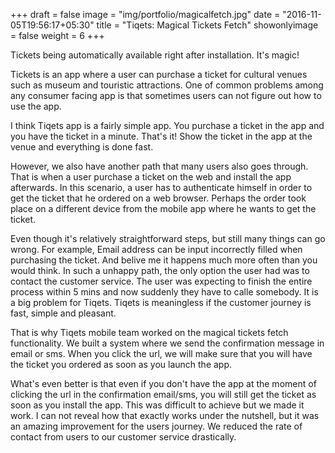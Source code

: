 +++
draft = false
image = "img/portfolio/magicalfetch.jpg"
date = "2016-11-05T19:56:17+05:30"
title = "Tiqets: Magical Tickets Fetch"
showonlyimage = false
weight = 6
+++

Tickets being automatically available right after installation. It's magic!
<!--more-->

Tickets is an app where a user can purchase a ticket for cultural venues such as museum and touristic attractions. One of common problems among any consumer facing app is that sometimes users can not figure out how to use the app.

I think Tiqets app is a fairly simple app. You purchase a ticket in the app and you have the ticket in a minute. That's it! Show the ticket in the app at the venue and everything is done fast.

 However, we also have another path that many users also goes through. That is when a user purchase a ticket on the web and install the app afterwards. In this scenario, a user has to authenticate himself in order to get the ticket that he ordered on a web browser. Perhaps the order took place on a different device from the mobile app where he wants to get the ticket. 

Even though it's relatively straightforward steps, but still many things can go wrong. For example, Email address can be input incorrectly filled when purchasing the ticket. And belive me it happens much more often than you would think. In such a unhappy path, the only option the user had was to contact the customer service. The user was expecting to finish the entire process within 5 mins and now suddenly they have to calle somebody. It is a big problem for Tiqets. Tiqets is meaningless if the customer journey is fast, simple and pleasant. 

That is why Tiqets mobile team worked on the magical tickets fetch functionality. We built a system where we send the confirmation message in email or sms. When you click the url, we will make sure that you will have the ticket you ordered as soon as you launch the app.  

What's even better is that even if you don't have the app at the moment of clicking the url in the confirmation email/sms, you will still get the ticket as soon as you install the app. This was difficult to achieve but we made it work. I can not reveal how that exactly works under the nutshell, but it was an amazing improvement for the users journey. We reduced the rate of contact from users to our customer service drastically. 

